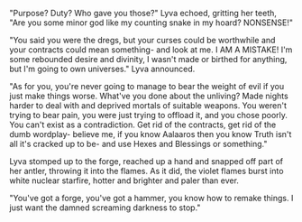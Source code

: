 "Purpose? Duty? Who gave you those?" Lyva echoed, gritting her teeth, "Are you some minor god like my counting snake in my hoard? NONSENSE!"    

"You said you were the dregs, but your curses could be worthwhile and your contracts could mean something- and look at me. I AM A MISTAKE! I'm some rebounded desire and divinity, I wasn't made or birthed for anything, but I'm going to own universes." Lyva announced.   

"As for you, you're never going to manage to bear the weight of evil if you just make things worse. What've you done about the unliving? Made nights harder to deal with and deprived mortals of suitable weapons. You weren't trying to bear pain, you were just trying to offload it, and you chose poorly. You can't exist as a contradiction. Get rid of the contracts, get rid of the dumb wordplay- believe me, if you know Aalaaros then you know Truth isn't all it's cracked up to be- and use Hexes and Blessings or something."    

Lyva stomped up to the forge, reached up a hand and snapped off part of her antler, throwing it into the flames. As it did, the violet flames burst into white nuclear starfire, hotter and brighter and paler than ever.    

"You've got a forge, you've got a hammer, you know how to remake things. I just want the damned screaming darkness to stop."